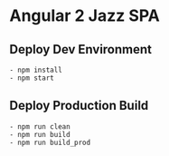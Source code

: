 # Angular 2 Jazz SPA

## Deploy Dev Environment
    - npm install
    - npm start

## Deploy Production Build
    - npm run clean
    - npm run build
    - npm run build_prod
